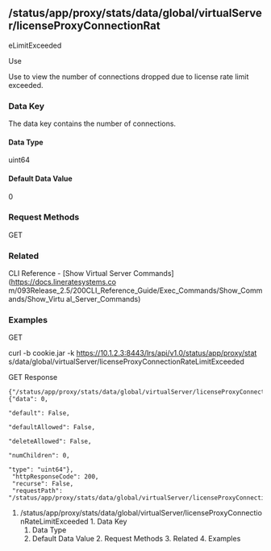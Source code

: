 ## /status/app/proxy/stats/data/global/virtualServer/licenseProxyConnectionRat
eLimitExceeded

Use

Use to view the number of connections dropped due to license rate limit
exceeded.

### Data Key

The data key contains the number of connections.

#### Data Type

uint64

#### Default Data Value

0

### Request Methods

GET

### Related

CLI Reference - [Show Virtual Server Commands](https://docs.lineratesystems.co
m/093Release_2.5/200CLI_Reference_Guide/Exec_Commands/Show_Commands/Show_Virtu
al_Server_Commands)

### Examples

GET

curl -b cookie.jar -k https://10.1.2.3:8443/lrs/api/v1.0/status/app/proxy/stat
s/data/global/virtualServer/licenseProxyConnectionRateLimitExceeded

GET Response

    
    {"/status/app/proxy/stats/data/global/virtualServer/licenseProxyConnectionRateLimitExceeded": {"data": 0,
                                                                                                    "default": False,
                                                                                                    "defaultAllowed": False,
                                                                                                    "deleteAllowed": False,
                                                                                                    "numChildren": 0,
                                                                                                    "type": "uint64"},
     "httpResponseCode": 200,
     "recurse": False,
     "requestPath": "/status/app/proxy/stats/data/global/virtualServer/licenseProxyConnectionRateLimitExceeded"}
    

  1. /status/app/proxy/stats/data/global/virtualServer/licenseProxyConnectionRateLimitExceeded
    1. Data Key
      1. Data Type
      2. Default Data Value
    2. Request Methods
    3. Related
    4. Examples

